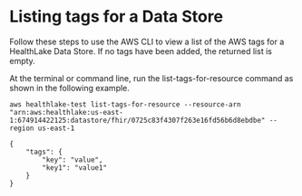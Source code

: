 # Listing tags for a Data Store<a name="list-tags"></a>

Follow these steps to use the AWS CLI to view a list of the AWS tags for a HealthLake Data Store\. If no tags have been added, the returned list is empty\.

 At the terminal or command line, run the list\-tags\-for\-resource command as shown in the following example\.

```
aws healthlake-test list-tags-for-resource --resource-arn "arn:aws:healthlake:us-east-1:674914422125:datastore/fhir/0725c83f4307f263e16fd56b6d8ebdbe" --region us-east-1 
```

```
{
    "tags": {
        "key": "value",
        "key1": "value1"
    }
}
```